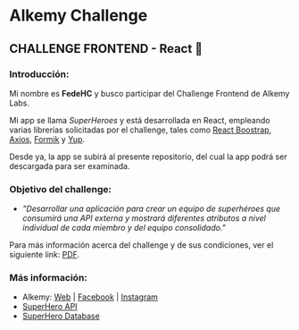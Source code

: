 # Alkemy Challenge
## CHALLENGE FRONTEND - React 🚀


### Introducción:

Mi nombre es **FedeHC** y busco participar del Challenge Frontend de Alkemy Labs.

Mi app se llama *SuperHeroes* y está desarrollada en React, empleando varias librerías solicitadas por el challenge, tales como [React Boostrap](https://react-bootstrap.github.io/), [Axios](https://axios-http.com/), [Formik](https://formik.org/) y [Yup](https://github.com/jquense/yup).

Desde ya, la app se subirá al presente repositorio, del cual la app podrá ser descargada para ser examinada.


### Objetivo del challenge:

* *"Desarrollar una aplicación para crear un equipo de superhéroes que consumirá una API externa y mostrará diferentes atributos a nivel individual de cada miembro y del equipo consolidado."*


Para más información acerca del challenge y de sus condiciones, ver el siguiente link: [PDF](https://drive.google.com/file/d/1kNbni3fBBYiAErWYIQNmlggJTNHmLgPL/view).


### Más información:

* Alkemy:  [Web](http://alkemy.org/es/index?ref=logo) | [Facebook](https://www.facebook.com/AlkemyLATAM) | [Instagram](https://www.instagram.com/alkemy__/)
* [SuperHero API](https://superheroapi.com/)
* [SuperHero Database](https://www.superherodb.com/)
